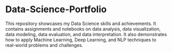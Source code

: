 # Data-Science-Portfolio
This repository showcases my Data Science skills and achievements. It contains assignments and notebooks on data analysis, data visualization, data modeling, data evaluation, and data interpretation. It also demonstrates how to apply Machine Learning, Deep Learning, and NLP techniques to real-world problems and challenges.
